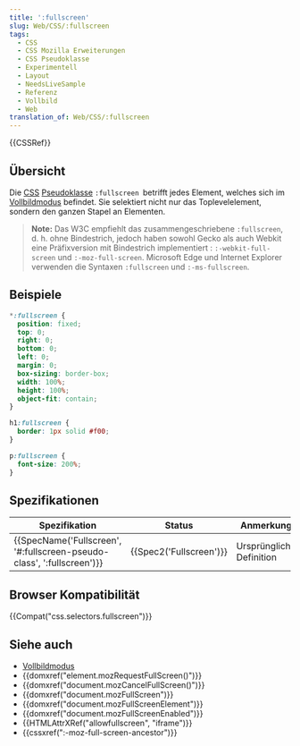 ```yaml
---
title: ':fullscreen'
slug: Web/CSS/:fullscreen
tags:
  - CSS
  - CSS Mozilla Erweiterungen
  - CSS Pseudoklasse
  - Experimentell
  - Layout
  - NeedsLiveSample
  - Referenz
  - Vollbild
  - Web
translation_of: Web/CSS/:fullscreen
---
```

{{CSSRef}}

## Übersicht

Die [CSS](/de/docs/Web/CSS) [Pseudoklasse](/de/docs/Web/CSS/Pseudo-classes) `:fullscreen `betrifft jedes Element, welches sich im [Vollbildmodus](/de/docs/Web/Guide/API/DOM/Verwendung_des_Vollbildmodus) befindet. Sie selektiert nicht nur das Toplevelelement, sondern den ganzen Stapel an Elementen.

> **Note:** Das W3C empfiehlt das zusammengeschriebene `:fullscreen`, d. h. ohne Bindestrich, jedoch haben sowohl Gecko als auch Webkit eine Präfixversion mit Bindestrich implementiert : `:-webkit-full-screen` und `:-moz-full-screen`. Microsoft Edge und Internet Explorer verwenden die Syntaxen `:fullscreen` und `:-ms-fullscreen`.

## Beispiele

```css
*:fullscreen {
  position: fixed;
  top: 0;
  right: 0;
  bottom: 0;
  left: 0;
  margin: 0;
  box-sizing: border-box;
  width: 100%;
  height: 100%;
  object-fit: contain;
}
```

```css
h1:fullscreen {
  border: 1px solid #f00;
}
```

```css
p:fullscreen {
  font-size: 200%;
}
```

## Spezifikationen

| Spezifikation                                                                                | Status                           | Anmerkung                |
| -------------------------------------------------------------------------------------------- | -------------------------------- | ------------------------ |
| {{SpecName('Fullscreen', '#:fullscreen-pseudo-class', ':fullscreen')}} | {{Spec2('Fullscreen')}} | Ursprüngliche Definition |

## Browser Kompatibilität

{{Compat("css.selectors.fullscreen")}}

## Siehe auch

- [Vollbildmodus](/de/docs/Web/Guide/API/DOM/Verwendung_des_Vollbildmodus)
- {{domxref("element.mozRequestFullScreen()")}}
- {{domxref("document.mozCancelFullScreen()")}}
- {{domxref("document.mozFullScreen")}}
- {{domxref("document.mozFullScreenElement")}}
- {{domxref("document.mozFullScreenEnabled")}}
- {{HTMLAttrXRef("allowfullscreen", "iframe")}}
- {{cssxref(":-moz-full-screen-ancestor")}}
